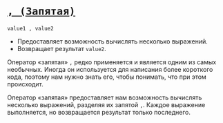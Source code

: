 # [`, (Запятая)`](../index.md)

`value1 , value2`

- Предоставляет возможность вычислять несколько выражений.
- Возвращает результат `value2`.

Оператор «запятая» `,` редко применяется и является одним из самых необычных. Иногда он используется для написания более короткого кода, поэтому нам нужно знать его, чтобы понимать, что при этом происходит.

Оператор «запятая» предоставляет нам возможность вычислять несколько выражений, разделяя их запятой `,`. Каждое выражение выполняется, но возвращается результат только последнего.
